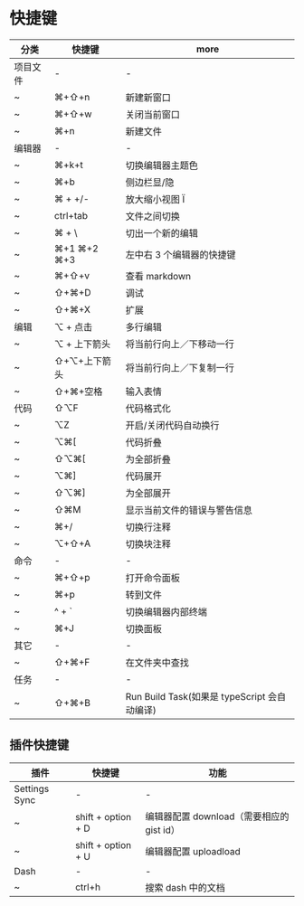 # 快捷键

| 分类     | 快捷键       | more                                         |
| -------- | ------------ | -------------------------------------------- |
| 项目文件 | -            | -                                            |
| ~        | ⌘+⇧+n        | 新建新窗口                                   |
| ~        | ⌘+⇧+w        | 关闭当前窗口                                 |
| ~        | ⌘+n          | 新建文件                                     |
| 编辑器   | -            | -                                            |
| ~        | ⌘+k+t        | 切换编辑器主题色                             |
| ~        | ⌘+b          | 侧边栏显/隐                                  |
| ~        | ⌘ + +/-      | 放大缩小视图 Ï                               |
| ~        | ctrl+tab     | 文件之间切换                                 |
| ~        | ⌘ + \\       | 切出一个新的编辑                             |
| ~        | ⌘+1 ⌘+2 ⌘+3  | 左中右 3 个编辑器的快捷键                    |
| ~        | ⌘+⇧+v        | 查看 markdown                                |
| ~        | ⇧+⌘+D        | 调试                                         |
| ~        | ⇧+⌘+X        | 扩展                                         |
| 编辑     | ⌥ + 点击     | 多行编辑                                     |
| ~        | ⌥ + 上下箭头 | 将当前行向上／下移动一行                     |
| ~        | ⇧+⌥+上下箭头 | 将当前行向上／下复制一行                     |
| ~        | ⇧+⌘+空格     | 输入表情                                     |
| 代码     | ⇧⌥F          | 代码格式化                                   |
| ~        | ⌥Z           | 开启/关闭代码自动换行                        |
| ~        | ⌥⌘[          | 代码折叠                                     |
| ~        | ⇧⌥⌘[         | 为全部折叠                                   |
| ~        | ⌥⌘]          | 代码展开                                     |
| ~        | ⇧⌥⌘]         | 为全部展开                                   |
| ~        | ⇧⌘M          | 显示当前文件的错误与警告信息                 |
| ~        | ⌘+/          | 切换行注释                                   |
| ~        | ⌥+⇧+A        | 切换块注释                                   |
| 命令     | -            | -                                            |
| ~        | ⌘+⇧+p        | 打开命令面板                                 |
| ~        | ⌘+p          | 转到文件                                     |
| ~        | ^ + `        | 切换编辑器内部终端                           |
| ~        | ⌘+J          | 切换面板                                     |
| 其它     | -            | -                                            |
| ~        | ⇧+⌘+F        | 在文件夹中查找                               |
| 任务     | -            | -                                            |
| ~        | ⇧+⌘+B        | Run Build Task(如果是 typeScript 会自动编译) |

## 插件快捷键

| 插件          | 快捷键             | 功能                                      |
| ------------- | ------------------ | ----------------------------------------- |
| Settings Sync | -                  | -                                         |
| ~             | shift + option + D | 编辑器配置 download（需要相应的 gist id） |
| ~             | shift + option + U | 编辑器配置 uploadload                     |
| Dash          | -                  | -                                         |
| ~             | ctrl+h             | 搜索 dash 中的文档                        |